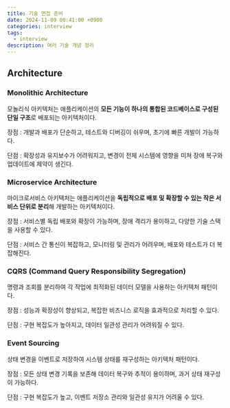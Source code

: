 ```yaml
---
title: 기술 면접 준비
date: 2024-11-09 00:41:00 +0900
categories: interview
tags:
  - interview
description: 여러 기술 개념 정리
---
```


## Architecture

### Monolithic Architecture

모놀리식 아키텍처는 애플리케이션의 **모든 기능이 하나의 통합된 코드베이스로 구성된 단일 구조**로 배포되는 아키텍처이다.

장점
: 개발과 배포가 단순하고, 테스트와 디버깅이 쉬우며, 초기에 빠른 개발이 가능하다.

단점
: 확장성과 유지보수가 어려워지고, 변경이 전체 시스템에 영향을 미쳐 장애 복구와 업데이트에 제약이 생긴다.

### Microservice Architecture

마이크로서비스 아키텍처는 애플리케이션을 **독립적으로 배포 및 확장할 수 있는 작은 서비스 단위로 분리**해 개발하는 아키텍처이다.

장점
: 서비스별 독립 배포와 확장이 가능하며, 장애 격리가 용이하고, 다양한 기술 스택을 사용할 수 있다.

단점
: 서비스 간 통신이 복잡하고, 모니터링 및 관리가 어려우며, 배포와 테스트가 더 복잡해진다.

### CQRS (Command Query Responsibility Segregation)

명령과 조회를 분리하여 각 작업에 최적화된 데이터 모델을 사용하는 아키텍처 패턴이다.

장점
: 성능과 확장성이 향상되고, 복잡한 비즈니스 로직을 효과적으로 처리할 수 있다.

단점
: 구현 복잡도가 높아지고, 데이터 일관성 관리가 어려워질 수 있다.

### Event Sourcing

상태 변경을 이벤트로 저장하여 시스템 상태를 재구성하는 아키텍처 패턴이다.

장점
: 모든 상태 변경 기록을 보존해 데이터 복구와 추적이 용이하며, 과거 상태 재구성이 가능하다.

단점
: 구현 복잡도가 높고, 이벤트 저장소 관리와 일관성 유지가 어려울 수 있다.
